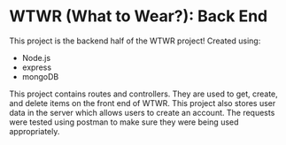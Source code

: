 # WTWR (What to Wear?): Back End

This project is the backend half of the WTWR project! Created using:

- Node.js
- express
- mongoDB

This project contains routes and controllers. They are used to get, create, and delete items on the front end of WTWR. This project also stores user data in the server which allows users to create an account. The requests were tested using postman to make sure they were being used appropriately.
